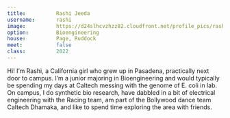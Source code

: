 ```yaml
---
title:          Rashi Jeeda
username:       rashi
image:          https://d24slhcvzhzz82.cloudfront.net/profile_pics/rashi_jeeda.jpg
option:         Bioengineering
house:          Page, Ruddock
meet:           false
class:          2022
---
```


Hi! I’m Rashi, a California girl who grew up in Pasadena, practically next door to campus. I’m a junior majoring in Bioengineering and would typically be spending my days at Caltech messing with the genome of E. coli in lab. On campus, I do synthetic bio research, have dabbled in a bit of electrical engineering with the Racing team, am part of the Bollywood dance team Caltech Dhamaka, and like to spend time exploring the area with friends.